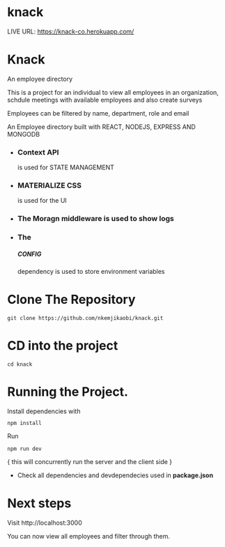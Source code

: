 # knack
LIVE URL:  https://knack-co.herokuapp.com/

<h1>Knack</h1>
<p>An employee directory</p>
<p>This is a project for an individual to view all employees in an organization, schdule meetings with available employees and also create surveys</p>
<p>Employees can be filtered by name, department, role and email</p>

An Employee directory built with REACT, NODEJS, EXPRESS AND MONGODB
* <h3>Context API</h3> is used for STATE MANAGEMENT
* <h3>MATERIALIZE CSS</h3> is used for the UI
* <h3>The Moragn middleware is used to show logs</h3>
* <h3>The <h5>CONFIG</h5> dependency is used to store environment variables</h3>

<h1>Clone The Repository</h1>
<code><pre>git clone https://github.com/nkemjikaobi/knack.git</pre></code>

<h1>CD into the project</h1>
<code><pre>cd knack</pre></code>

<h1>Running the Project.</h1>
Install dependencies with <code><pre>npm install</pre></code>

Run <code><pre>npm run dev</pre></code> { this will concurrently run the server and the client side }

* Check all dependencies and devdependecies used in **package.json**

<h1>Next steps</h1>
Visit http://localhost:3000
<p>You can now view all employees and filter through them.</p>
